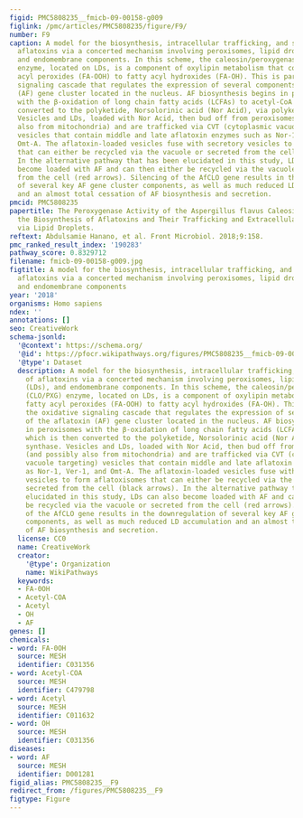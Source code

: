 ```yaml
---
figid: PMC5808235__fmicb-09-00158-g009
figlink: /pmc/articles/PMC5808235/figure/F9/
number: F9
caption: A model for the biosynthesis, intracellular trafficking, and secretion of
  aflatoxins via a concerted mechanism involving peroxisomes, lipid droplets (LDs),
  and endomembrane components. In this scheme, the caleosin/peroxygenase (CLO/PXG)
  enzyme, located on LDs, is a component of oxylipin metabolism that converts fatty
  acyl peroxides (FA-OOH) to fatty acyl hydroxides (FA-OH). This is part of the oxidative
  signaling cascade that regulates the expression of several components of the aflatoxin
  (AF) gene cluster located in the nucleus. AF biosynthesis begins in peroxisomes
  with the β-oxidation of long chain fatty acids (LCFAs) to acetyl-CoA which is then
  converted to the polyketide, Norsolorinic acid (Nor Acid), via polyketide synthase.
  Vesicles and LDs, loaded with Nor Acid, then bud off from peroxisomes (and possibly
  also from mitochondria) and are trafficked via CVT (cytoplasmic vacuole targeting)
  vesicles that contain middle and late aflatoxin enzymes such as Nor-1, Ver-1, and
  Omt-A. The aflatoxin-loaded vesicles fuse with secretory vesicles to form aflatoxisomes
  that can either be recycled via the vacuole or secreted from the cell (black arrows).
  In the alternative pathway that has been elucidated in this study, LDs can also
  become loaded with AF and can then either be recycled via the vacuole or secreted
  from the cell (red arrows). Silencing of the AfCLO gene results in the downregulation
  of several key AF gene cluster components, as well as much reduced LD accumulation
  and an almost total cessation of AF biosynthesis and secretion.
pmcid: PMC5808235
papertitle: The Peroxygenase Activity of the Aspergillus flavus Caleosin, AfPXG, Modulates
  the Biosynthesis of Aflatoxins and Their Trafficking and Extracellular Secretion
  via Lipid Droplets.
reftext: Abdulsamie Hanano, et al. Front Microbiol. 2018;9:158.
pmc_ranked_result_index: '190283'
pathway_score: 0.8329712
filename: fmicb-09-00158-g009.jpg
figtitle: A model for the biosynthesis, intracellular trafficking, and secretion of
  aflatoxins via a concerted mechanism involving peroxisomes, lipid droplets (LDs),
  and endomembrane components
year: '2018'
organisms: Homo sapiens
ndex: ''
annotations: []
seo: CreativeWork
schema-jsonld:
  '@context': https://schema.org/
  '@id': https://pfocr.wikipathways.org/figures/PMC5808235__fmicb-09-00158-g009.html
  '@type': Dataset
  description: A model for the biosynthesis, intracellular trafficking, and secretion
    of aflatoxins via a concerted mechanism involving peroxisomes, lipid droplets
    (LDs), and endomembrane components. In this scheme, the caleosin/peroxygenase
    (CLO/PXG) enzyme, located on LDs, is a component of oxylipin metabolism that converts
    fatty acyl peroxides (FA-OOH) to fatty acyl hydroxides (FA-OH). This is part of
    the oxidative signaling cascade that regulates the expression of several components
    of the aflatoxin (AF) gene cluster located in the nucleus. AF biosynthesis begins
    in peroxisomes with the β-oxidation of long chain fatty acids (LCFAs) to acetyl-CoA
    which is then converted to the polyketide, Norsolorinic acid (Nor Acid), via polyketide
    synthase. Vesicles and LDs, loaded with Nor Acid, then bud off from peroxisomes
    (and possibly also from mitochondria) and are trafficked via CVT (cytoplasmic
    vacuole targeting) vesicles that contain middle and late aflatoxin enzymes such
    as Nor-1, Ver-1, and Omt-A. The aflatoxin-loaded vesicles fuse with secretory
    vesicles to form aflatoxisomes that can either be recycled via the vacuole or
    secreted from the cell (black arrows). In the alternative pathway that has been
    elucidated in this study, LDs can also become loaded with AF and can then either
    be recycled via the vacuole or secreted from the cell (red arrows). Silencing
    of the AfCLO gene results in the downregulation of several key AF gene cluster
    components, as well as much reduced LD accumulation and an almost total cessation
    of AF biosynthesis and secretion.
  license: CC0
  name: CreativeWork
  creator:
    '@type': Organization
    name: WikiPathways
  keywords:
  - FA-0OH
  - Acetyl-COA
  - Acetyl
  - OH
  - AF
genes: []
chemicals:
- word: FA-0OH
  source: MESH
  identifier: C031356
- word: Acetyl-COA
  source: MESH
  identifier: C479798
- word: Acetyl
  source: MESH
  identifier: C011632
- word: OH
  source: MESH
  identifier: C031356
diseases:
- word: AF
  source: MESH
  identifier: D001281
figid_alias: PMC5808235__F9
redirect_from: /figures/PMC5808235__F9
figtype: Figure
---
```

